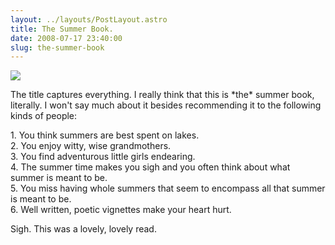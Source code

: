 ```yaml
---
layout: ../layouts/PostLayout.astro
title: The Summer Book.
date: 2008-07-17 23:40:00
slug: the-summer-book
---
```


[![](http://www.editoon.com/pix/sandbox/summerbook.jpg)](http://www.editoon.com/pix/sandbox/summerbook.jpg)  
  
  
  
  
  
  
  
  
  
  
  
  
  
  
  
  
The title captures everything. I really think that this is \*the\* summer book, literally. I won't say much about it besides recommending it to the following kinds of people:  
  
1\. You think summers are best spent on lakes.  
2\. You enjoy witty, wise grandmothers.  
3\. You find adventurous little girls endearing.  
4\. The summer time makes you sigh and you often think about what summer is meant to be.  
5\. You miss having whole summers that seem to encompass all that summer is meant to be.  
6\. Well written, poetic vignettes make your heart hurt.  
  
Sigh. This was a lovely, lovely read.